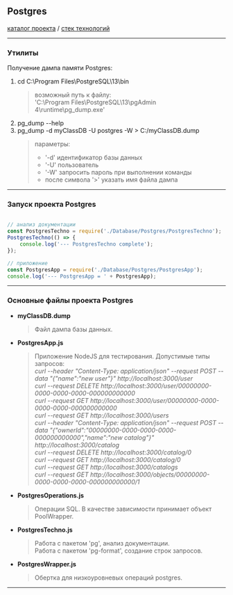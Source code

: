 ## Postgres

[каталог проекта](https://github.com/LisShamenko/technology_NodeJS/tree/master/Database/Postgres) / [стек технологий](https://github.com/LisShamenko/NodeJS-technology-stack/blob/master/README.md)
____

### Утилиты

Получение дампа памяти Postgres:

1. cd C:\Program Files\PostgreSQL\13\bin
    > возможный путь к файлу:<br/>
    > 'C:\Program Files\PostgreSQL\13\pgAdmin 4\runtime\pg_dump.exe'
2. pg_dump --help
3. pg_dump -d myClassDB -U postgres -W > C:/myClassDB.dump
    > параметры:
    > - '-d' идентификатор базы данных
    > - '-U' пользователь
    > - '-W' запросить пароль при выполнении команды
    > - после символа '>' указать имя файла дампа
____

### Запуск проекта Postgres

```javascript

// анализ документации
const PostgresTechno = require('./Database/Postgres/PostgresTechno');
PostgresTechno(() => {
    console.log('--- PostgresTechno complete');
});

// приложение
const PostgresApp = require('./Database/Postgres/PostgresApp');
console.log('--- PostgresApp = ' + PostgresApp);

```
____

### Основные файлы проекта Postgres

- **myClassDB.dump**
    > Файл дампа базы данных.
- **PostgresApp.js**
    > Приложение NodeJS для тестирования. Допустимые типы запросов:<br/>
    > _curl --header "Content-Type: application/json" --request POST --data "{\"name\":\"new user\"}" http://localhost:3000/user_<br/>
    > _curl --request DELETE http://localhost:3000/user/00000000-0000-0000-0000-000000000000_<br/>
    > _curl --request GET http://localhost:3000/user/00000000-0000-0000-0000-000000000000_<br/>
    > _curl --request GET http://localhost:3000/users_<br/>
    > _curl --header "Content-Type: application/json" --request POST --data "{\"ownerId\":\"00000000-0000-0000-0000-000000000000\",\"name\":\"new catalog\"}" http://localhost:3000/catalog_<br/>
    > _curl --request DELETE http://localhost:3000/catalog/0_<br/>
    > _curl --request GET http://localhost:3000/catalog/0_<br/>
    > _curl --request GET http://localhost:3000/catalogs_<br/>
    > _curl --request GET http://localhost:3000/objects/00000000-0000-0000-0000-000000000000/1_<br/>
- **PostgresOperations.js**
    > Операции SQL. В качестве зависимости принимает объект PoolWrapper.
- **PostgresTechno.js**
    > Работа с пакетом 'pg', анализ документации.<br/>
    > Работа с пакетом 'pg-format', создание строк запросов.<br/>
- **PostgresWrapper.js**
    > Обертка для низкоуровневых операций postgres.
____